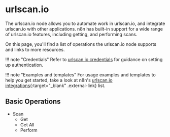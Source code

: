 # urlscan.io

The urlscan.io node allows you to automate work in urlscan.io, and integrate urlscan.io with other applications. n8n has built-in support for a wide range of urlscan.io features, including getting, and performing scans. 

On this page, you'll find a list of operations the urlscan.io node supports and links to more resources.

!!! note "Credentials"
    Refer to [urlscan.io credentials](/integrations/builtin/credentials/urlscanio/) for guidance on setting up authentication. 

!!! note "Examples and templates"
    For usage examples and templates to help you get started, take a look at n8n's [urlscan.io integrations](https://n8n.io/integrations/urlscanio/){:target="_blank" .external-link} list.


## Basic Operations

* Scan
    * Get
    * Get All
    * Perform

